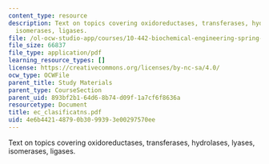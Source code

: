 ```yaml
---
content_type: resource
description: Text on topics covering oxidoreductases, transferases, hydrolases, lyases,
  isomerases, ligases.
file: /ol-ocw-studio-app/courses/10-442-biochemical-engineering-spring-2005/4e6b442148790b3099393e00297570ee_ec_clasificatns.pdf
file_size: 66837
file_type: application/pdf
learning_resource_types: []
license: https://creativecommons.org/licenses/by-nc-sa/4.0/
ocw_type: OCWFile
parent_title: Study Materials
parent_type: CourseSection
parent_uid: 893bf2b1-64d6-8b74-d09f-1a7cf6f8636a
resourcetype: Document
title: ec_clasificatns.pdf
uid: 4e6b4421-4879-0b30-9939-3e00297570ee
---
```

Text on topics covering oxidoreductases, transferases, hydrolases, lyases, isomerases, ligases.